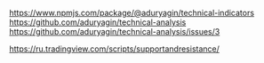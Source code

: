 https://www.npmjs.com/package/@aduryagin/technical-indicators
https://github.com/aduryagin/technical-analysis
https://github.com/aduryagin/technical-analysis/issues/3

https://ru.tradingview.com/scripts/supportandresistance/

